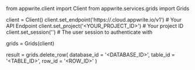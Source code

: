 from appwrite.client import Client
from appwrite.services.grids import Grids

client = Client()
client.set_endpoint('https://<REGION>.cloud.appwrite.io/v1') # Your API Endpoint
client.set_project('<YOUR_PROJECT_ID>') # Your project ID
client.set_session('') # The user session to authenticate with

grids = Grids(client)

result = grids.delete_row(
    database_id = '<DATABASE_ID>',
    table_id = '<TABLE_ID>',
    row_id = '<ROW_ID>'
)
